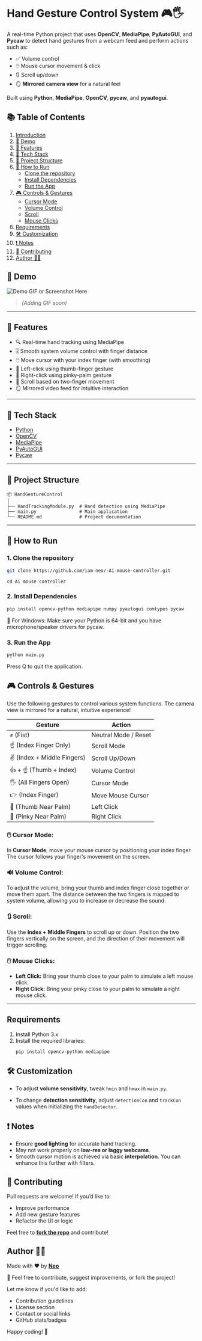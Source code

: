 # Hand Gesture Control System 🎮🖐️

A real-time Python project that uses **OpenCV**, **MediaPipe**, **PyAutoGUI**, and **Pycaw** to detect hand gestures from a webcam feed and perform actions such as:

- ✅ Volume control  
- 🖱️ Mouse cursor movement & click  
- 🔃 Scroll up/down  
- 🪞 **Mirrored camera view** for a natural feel

Built using **Python**, **MediaPipe**, **OpenCV**, **pycaw**, and **pyautogui**.
## 📚 Table of Contents

1. [Introduction](#hand-gesture-control-system)
2. [📸 Demo](#demo)
3. [🔧 Features](#features)
4. [🧠 Tech Stack](#tech-stack)
5. [📁 Project Structure](#project-structure)
6. [🚀 How to Run](#how-to-run)
   - [Clone the repository](#1-clone-the-repository)
   - [Install Dependencies](#2-install-dependencies)
   - [Run the App](#3-run-the-app)
7. [🎮 Controls & Gestures](#controls--gestures)
   - [Cursor Mode](#cursor-mode)
   - [Volume Control](#volume-control)
   - [Scroll](#scroll)
   - [Mouse Clicks](#mouse-clicks)
8. [Requirements](#requirements)
9. [🛠️ Customization](#customization)
10. [❗ Notes](#notes)
11. [🤝 Contributing](#contributing)
12. [Author 🧑‍💻](#author)

## 📸 Demo

![Demo GIF or Screenshot Here](#)  
> *(Adding GIF soon)*

---

## 🔧 Features

- 🔍 Real-time hand tracking using MediaPipe
- 🎚️ Smooth system volume control with finger distance
- 🖱️ Move cursor with your index finger (with smoothing)
- 🔘 Left-click using thumb-finger gesture
- 🔘 Right-click using pinky-palm gesture
- 📜 Scroll based on two-finger movement
- 🪞 Mirrored video feed for intuitive interaction

---

## 🧠 Tech Stack

- [Python](https://www.python.org/)
- [OpenCV](https://opencv.org/)
- [MediaPipe](https://google.github.io/mediapipe/)
- [PyAutoGUI](https://pyautogui.readthedocs.io/en/latest/)
- [Pycaw](https://github.com/AndreMiras/pycaw)

---

## 📁 Project Structure
```
📦 HandGestureControl
│
├── HandTrackingModule.py  # Hand detection using MediaPipe
├── main.py                # Main application
└── README.md              # Project documentation
```

---

## 🚀 How to Run

### 1. Clone the repository

```bash
git clone https://github.com/iam-neo/-Ai-mouse-controller.git
```
```
cd Ai mouse controller
```
### 2. Install Dependencies
```python
pip install opencv-python mediapipe numpy pyautogui comtypes pycaw
```
🔐 For Windows: Make sure your Python is 64-bit and you have microphone/speaker drivers for pycaw.
### 3. Run the App
```python
python main.py
```
Press Q to quit the application.
## 🎮 Controls & Gestures

Use the following gestures to control various system functions. The camera view is mirrored for a natural, intuitive experience!

| Gesture                         | Action                           |
|----------------------------------|----------------------------------|
| ✊ (Fist)                        | Neutral Mode / Reset             |
| ☝️ (Index Finger Only)           | Scroll Mode                      |
| ✌️ (Index + Middle Fingers)      | Scroll Up/Down                   |
| 👍 + ☝️ (Thumb + Index)          | Volume Control                   |
| 🖐️ (All Fingers Open)           | Cursor Mode                      |
| 👉 (Index Finger)                | Move Mouse Cursor                |
| 🤏 (Thumb Near Palm)             | Left Click                       |
| 👋 (Pinky Near Palm)             | Right Click                      |

### 🖱️ Cursor Mode:

In **Cursor Mode**, move your mouse cursor by positioning your index finger. The cursor follows your finger's movement on the screen.

### 🔊 Volume Control:

To adjust the volume, bring your thumb and index finger close together or move them apart. The distance between the two fingers is mapped to system volume, allowing you to increase or decrease the sound.

### 🔃 Scroll:

Use the **Index + Middle Fingers** to scroll up or down. Position the two fingers vertically on the screen, and the direction of their movement will trigger scrolling.

### 🖱️ Mouse Clicks:

- **Left Click:** Bring your thumb close to your palm to simulate a left mouse click.
- **Right Click:** Bring your pinky close to your palm to simulate a right mouse click.

---
## Requirements

1. Install Python 3.x
2. Install the required libraries:
   ```bash
   pip install opencv-python mediapipe
   ```

## 🛠️ Customization

- To adjust **volume sensitivity**, tweak `hmin` and `hmax` in `main.py`.

- To change **detection sensitivity**, adjust `detectionCon` and `trackCon` values when initializing the `HandDetector`.

## ❗ Notes

- Ensure **good lighting** for accurate hand tracking.
- May not work properly on **low-res or laggy webcams**.
- Smooth cursor motion is achieved via basic **interpolation**. You can enhance this further with filters.

## 🤝 Contributing

Pull requests are welcome! If you’d like to:
- Improve performance
- Add new gesture features
- Refactor the UI or logic

Feel free to [**fork the repo**](https://github.com/iam-neo/-Ai-mouse-controller/fork) and contribute!



## Author 🧑‍💻

Made with ❤️ by [**Neo**](https://github.com/iam-neo)

📧 Feel free to contribute, suggest improvements, or fork the project!

Let me know if you'd like to add:

- Contribution guidelines
- License section
- Contact or social links
- GitHub stats/badges

Happy coding! 🚀


